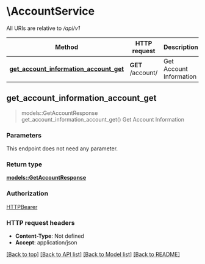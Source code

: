 # \AccountService

All URIs are relative to */api/v1*

Method | HTTP request | Description
------------- | ------------- | -------------
[**get_account_information_account_get**](AccountService.md#get_account_information_account_get) | **GET** /account/ | Get Account Information



## get_account_information_account_get

> models::GetAccountResponse get_account_information_account_get()
Get Account Information

### Parameters

This endpoint does not need any parameter.

### Return type

[**models::GetAccountResponse**](GetAccountResponse.md)

### Authorization

[HTTPBearer](../README.md#HTTPBearer)

### HTTP request headers

- **Content-Type**: Not defined
- **Accept**: application/json

[[Back to top]](#) [[Back to API list]](../README.md#documentation-for-api-endpoints) [[Back to Model list]](../README.md#documentation-for-models) [[Back to README]](../README.md)

